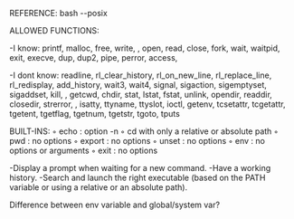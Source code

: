 REFERENCE:
bash --posix

ALLOWED FUNCTIONS:

-I know:
printf, malloc, free, write, , open, read,
close, fork, wait, waitpid, exit, execve,
dup, dup2, pipe, perror, access,

-I dont know:
 readline, rl_clear_history, rl_on_new_line,
rl_replace_line, rl_redisplay, add_history,
wait3, wait4, signal,
sigaction, sigemptyset, sigaddset, kill, ,
getcwd, chdir, stat, lstat, fstat, unlink,  opendir, readdir, closedir,
strerror, , isatty, ttyname, ttyslot, ioctl,
getenv, tcsetattr, tcgetattr, tgetent, tgetflag,
tgetnum, tgetstr, tgoto, tputs


BUILT-INS:
◦ echo : option -n
◦ cd with only a relative or absolute path
◦ pwd : no options
◦ export : no options
◦ unset : no options
◦ env : no options or arguments
◦ exit : no options

-Display a prompt when waiting for a new command.
-Have a working history.
-Search and launch the right executable (based on the PATH variable or using a
relative or an absolute path).

Difference between env variable and global/system var?
